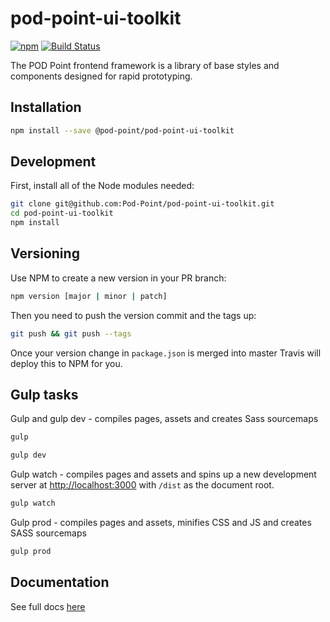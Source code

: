# pod-point-ui-toolkit
[![npm](https://img.shields.io/npm/v/@pod-point/pod-point-ui-toolkit.svg)](https://www.npmjs.com/package/@pod-point/pod-point-ui-toolkit) [![Build Status](https://travis-ci.org/Pod-Point/pod-point-ui-toolkit.svg?branch=master)](https://travis-ci.org/Pod-Point/pod-point-ui-toolkit)

The POD Point frontend framework is a library of base styles and components designed for rapid prototyping.

## Installation

```bash
npm install --save @pod-point/pod-point-ui-toolkit
```

## Development

First, install all of the Node modules needed:

```bash
git clone git@github.com:Pod-Point/pod-point-ui-toolkit.git
cd pod-point-ui-toolkit
npm install
```

## Versioning

Use NPM to create a new version in your PR branch:

```bash
npm version [major | minor | patch]
```

Then you need to push the version commit and the tags up:

```bash
git push && git push --tags
```

Once your version change in `package.json` is merged into master Travis will deploy this to NPM for you.

## Gulp tasks

Gulp and gulp dev - compiles pages, assets and creates Sass sourcemaps

```bash
gulp
```

```bash
gulp dev
```

Gulp watch - compiles pages and assets and spins up a new development server at [http://localhost:3000](http://localhost:3000) with `/dist` as the document root.

```bash
gulp watch
```

Gulp prod - compiles pages and assets, minifies CSS and JS and creates SASS sourcemaps

```bash
gulp prod
```

## Documentation

See full docs [here](https://pod-point.github.io/pod-point-ui-toolkit)
